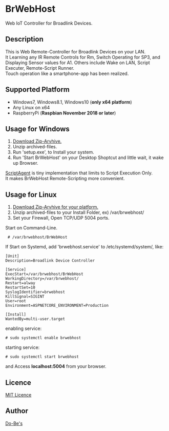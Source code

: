 BrWebHost
====

Web IoT Controller for Broadlink Devices.

## Description

This is Web Remote-Controller for Broadlink Devices on your LAN.  
It Learning any IR Remote Controls for Rm, Switch Operating for SP3, and Displaying Sensor values for A1.
Others include Wake on LAN, Script Executer, Remote-Script Runner.    
Touch operation like a smartphone-app has been realized.  

## Supported Platform
* Windows7, Windows8.1, Windows10 (**only x64 platform**)  
* Any Linux on x64
* RaspberryPi (**Raspbian November 2018 or later**)
  

## Usage for Windows
1. [Download Zip-Arvhive.](https://github.com/ume05rw/BrWebHost/releases/download/release1.0.1/SetupBrWebHost.zip)  
2. Unzip archived-files. 
3. Run 'setup.exe', to Install your system.
4. Run 'Start BrWebHost' on your Desktop Shoptcut and little wait, it wake up Browser.

[ScriptAgent](https://github.com/ume05rw/BrWebHost/releases/download/release1.0.1/SetupScriptAgent.zip) is tiny implementation that limits to Script Execution Only.  
It makes BrWebHost Remote-Scripting more convenient.

## Usage for Linux
1. [Download Zip-Arvhive for your platform.](https://github.com/ume05rw/BrWebHost/releases)  
2. Unzip archived-files to your Install Folder, ex) /var/brwebhost/  
3. Set your Firewall, Open TCP/UDP 5004 ports.


Start on Command-Line.
     
     # /var/brwebhost/BrWebHost
     

If Start on Systemd, add 'brwebhost.service' to /etc/systemd/system/, like:

    
    [Unit]
    Description=Broadlink Device Controller

    [Service]
    ExecStart=/var/brwebhost/BrWebHost
    WorkingDirectory=/var/brwebhost/
    Restart=alway
    RestartSet=10
    SyslogIdentifier=brwebhost
    KillSignal=SIGINT
    User=root
    Environment=ASPNETCORE_ENVIRONMENT=Production

    [Install]
    WantedBy=multi-user.target
    
enabling service:

     
    # sudo systemctl enable brwebhost 
     

starting service:

     
    # sudo systemctl start brwebhost
     

and Access **localhost:5004** from your browser.  


## Licence

[MIT Licence](https://github.com/ume05rw/BrWebHost/blob/master/LICENSE)

## Author

[Do-Be's](http://dobes.jp)
